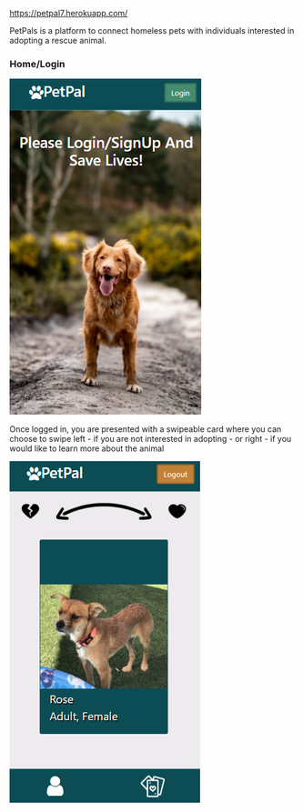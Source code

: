 
https://petpal7.herokuapp.com/

PetPals is a platform to connect homeless pets with individuals interested in adopting a rescue animal. 

### Home/Login

![Login](https://raw.githubusercontent.com/SpencerLeBard/PetPal/dev/clientsrc/src/assets/Home.PNG)

Once logged in, you are presented with a swipeable card where you can choose to swipe left - if you are not interested in adopting - or right - if you would like to learn more about the animal 

![Swipe Page](https://raw.githubusercontent.com/SpencerLeBard/PetPal/dev/clientsrc/src/assets/Swipe%20Page.PNG)


